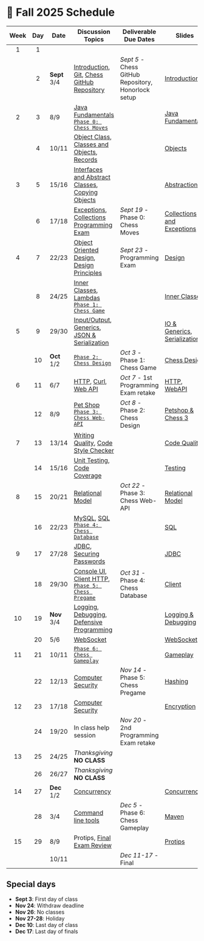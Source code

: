 # 📅 Fall 2025 Schedule

| Week | Day | Date         | Discussion Topics                                                                                                                                                                                     | Deliverable Due Dates                                   | Slides                                                                                                                                                                                                     |
| :--: | :-: | ------------ | ----------------------------------------------------------------------------------------------------------------------------------------------------------------------------------------------------- | ------------------------------------------------------- | ---------------------------------------------------------------------------------------------------------------------------------------------------------------------------------------------------------- |
|  1   |  1  |              |                                                                                                                                                                                                       |                                                         |                                                                                                                                                                                                            |
|      |  2  | **Sept** 3/4 | [Introduction](../instruction/introduction/introduction.md), [Git](../instruction/git/git.md), [Chess GitHub Repository](../chess/chess-github-repository/chess-github-repository.md)                 | _Sept 5_ - Chess GitHub Repository,<br/>Honorlock setup | [Introduction](https://docs.google.com/presentation/d/1hV2h_kNk6dOdod_n4ps6Fv9iHS8QYbITv4sg27U600w)                                                                                                        |
|  2   |  3  | 8/9          | [Java Fundamentals](../instruction/java-fundamentals/java-fundamentals.md)<br/>[`Phase 0: Chess Moves`](../chess/0-chess-moves/chess-moves.md)                                                        |                                                         | [Java Fundamentals](https://docs.google.com/presentation/d/1SPIGPSSajy0CMh2b5nucOCAhAkXtRPkUgtewQh3tqZw)                                                                                                   |
|      |  4  | 10/11        | [Object Class](../instruction/java-object-class/java-object-class.md), [Classes and Objects](../instruction/classes-and-objects/classes-and-objects.md), [Records](../instruction/records/records.md) |                                                         | [Objects](https://docs.google.com/presentation/d/1-sGH73aNqlKM_ONUi6urI8h3buSkISBY4o1T7ph7jKw)                                                                                                             |
|  3   |  5  | 15/16        | [Interfaces and Abstract Classes](../instruction/interfaces-abstract-classes/interfaces-and-abstract-classes.md), [Copying Objects](../instruction/copying-objects/copying-objects.md)                |                                                         | [Abstraction](https://docs.google.com/presentation/d/15mC8spOF9Y_pfPlUZfEg7qH_VUB2E6rEnmBwGd_Ac2g)                                                                                                         |
|      |  6  | 17/18        | [Exceptions](../instruction/exceptions/exceptions.md), [Collections](../instruction/collections/collections.md)<br /> [Programming Exam](../instruction/programming-exam/programming-exam.md)         | _Sept 19_ - Phase 0: Chess Moves                        | [Collections and Exceptions](https://docs.google.com/presentation/d/14-QmgQznammEe-QbN8uvpL4OyywLdGDNeEYzxLoH62g)                                                                                          |
|  4   |  7  | 22/23        | [Object Oriented Design](../instruction/object-oriented-design/object-oriented-design.md), [Design Principles](../instruction/design-principles/design-principles.md)                                 | _Sept 23_ - Programming Exam                            | [Design](https://docs.google.com/presentation/d/1JGnm9YViJkXa0Ic32VaLU4-pFk51o13TDfZnwkL-uJs)                                                                                                              |
|      |  8  | 24/25        | [Inner Classes](../instruction/inner-classes/inner-classes.md), [Lambdas](../instruction/lambdas/lambdas.md)<br/>[`Phase 1: Chess Game`](../chess/1-chess-game/chess-game.md)                         |                                                         | [Inner Classes](https://docs.google.com/presentation/d/1PSfmZh1kLuMZHJIyuWYBogRNu9H05-ycocfdxd6rpGM)                                                                                                       |
|  5   |  9  | 29/30        | [Input/Output](../instruction/io/io.md), [Generics](../instruction/generics/generics.md), [JSON & Serialization](../instruction/json/json.md)                                                         |                                                         | [IO & Generics](https://docs.google.com/presentation/d/1U8kYn3LBTQ7TOO-wMa01Dj6S4m44CA2woJcJ9Rn98M4), [Serialization](https://docs.google.com/presentation/d/1JnN0E-3P21VXCxW9Vz7Ugv2incM48brNTu8xOJRuS9Q) |
|      | 10  | **Oct** 1/2  | [`Phase 2: Chess Design`](../chess/2-server-design/server-design.md)                                                                                                                                  | _Oct 3_ - Phase 1: Chess Game                           | [Chess Design](https://docs.google.com/presentation/d/1yQNr55p3nz_HvrP6fmHqinHWMf2mUnZLPtG7Mra3mE8)                                                                                                        |
|  6   | 11  | 6/7          | [HTTP](../instruction/http/http.md), [Curl](../instruction/curl/curl.md), [Web API](../instruction/web-api/web-api.md)                                                                                | _Oct 7_ - 1st Programming Exam retake                   | [HTTP](https://docs.google.com/presentation/d/1XhQk-BvhcdNVOpVkv16kXr07q4lJpkVbbTf62_DbYU8), [WebAPI](https://docs.google.com/presentation/d/1bACOxSEMp-kEUTf2sxFXdlg7dfNOeosq5yaSz7juC7Q)                 |
|      | 12  | 8/9          | [Pet Shop](../petshop/petshop.md)<br/>[`Phase 3: Chess Web-API`](../chess/3-web-api/web-api.md)                                                                                                       | _Oct 8_ - Phase 2: Chess Design                         | [Petshop & Chess 3](https://docs.google.com/presentation/d/1oFyZMUqh4dYBAAi0wUtS4rGxh4czF-8E5wFFseC77LE)                                                                                                   |
|  7   | 13  | 13/14        | [Writing Quality](../instruction/quality-code/quality-code.md), [Code Style Checker](../instruction/style-checker/style-checker.md)                                                                   |                                                         | [Code Quality](https://docs.google.com/presentation/d/1BL8fSa7Evd5gdqNIpGub03YoulWM_zBIRIe9k82w5DI)                                                                                                        |
|      | 14  | 15/16        | [Unit Testing](../instruction/unit-testing/unit-testing.md), [Code Coverage](../instruction/code-coverage/code-coverage.md)                                                                           |                                                         | [Testing](https://docs.google.com/presentation/d/10UAz0tZo8HXoaewgk3CDq8ACCBQPI2pmYbr6nVBvRRU)                                                                                                             |
|  8   | 15  | 20/21        | [Relational Model](../instruction/db-model/db-model.md)                                                                                                                                               | _Oct 22_ - Phase 3: Chess Web-API                       | [Relational Model](https://docs.google.com/presentation/d/1URzOUT09zQ1YR8vgxAsGgxnj_5KnRb6CUvhBv2RiUhk)                                                                                                    |
|      | 16  | 22/23        | [MySQL](../instruction/mysql/mysql.md), [SQL](../instruction/db-sql/db-sql.md)<br/>[`Phase 4: Chess Database`](../chess/4-database/database.md)                                                       |                                                         | [SQL](https://docs.google.com/presentation/d/1WVLMOK4arzmqS6r2SsBRRmSvW984gIoBWiKtz7mnnUY)                                                                                                                 |
|  9   | 17  | 27/28        | [JDBC](../instruction/db-jdbc/db-jdbc.md), [Securing Passwords](../instruction/securing-passwords/securing-passwords.md)                                                                              |                                                         | [JDBC](https://docs.google.com/presentation/d/1Yj9dwQUIWexTtnnSNAc64o2iRRZ7ETBIFWGxibw5rEs)                                                                                                                |
|      | 18  | 29/30        | [Console UI](../instruction/console-ui/console-ui.md), [Client HTTP](../instruction/web-api/web-api.md), [`Phase 5: Chess Pregame`](../chess/5-pregame/pregame.md)                                    | _Oct 31_ - Phase 4: Chess Database                      | [Client](https://docs.google.com/presentation/d/1T6l8iPi3RhMEYnUzeftLR8mMUFkbOzIhh6PjDNUHQvo)                                                                                                              |
|  10  | 19  | **Nov** 3/4  | [Logging](../instruction/logging/logging.md), [Debugging](../instruction/debugging/debugging.md), [Defensive Programming](../instruction/defensive-programming/defensive-programming.md)              |                                                         | [Logging & Debugging](https://docs.google.com/presentation/d/1ZVp56cAxA9FX_ldNZQxXNbVmMyTW-VQHYbe_RstFmcY)                                                                                                 |
|      | 20  | 5/6          | [WebSocket](../instruction/websocket/websocket.md)                                                                                                                                                    |                                                         | [WebSocket](https://docs.google.com/presentation/d/19r2fC1VHMMTp7qUmRGh89swp7ZLgf3JcOUkEXIndKMg)                                                                                                           |
|  11  | 21  | 10/11        | [`Phase 6: Chess Gameplay`](../chess/6-gameplay/gameplay.md)                                                                                                                                          |                                                         | [Gameplay](https://docs.google.com/presentation/d/1xXsH2eCmbI0n6xW0Q6ClyXy2p5ZnaKf0nbOBuNN_exw)                                                                                                            |
|      | 22  | 12/13        | [Computer Security](../instruction/computer-security/computer-security.md)                                                                                                                            | _Nov 14_ - Phase 5: Chess Pregame                       | [Hashing](https://docs.google.com/presentation/d/1mWgXs0u2Lr7ducLhPEALvu3DlINNzMY_ZZk0NGoku58)                                                                                                             |
|  12  | 23  | 17/18        | [Computer Security](../instruction/computer-security/computer-security.md)                                                                                                                            |                                                         | [Encryption](https://docs.google.com/presentation/d/1rXrgWisZYZKIXz5Mh1t7PUA8mMNYL6e0ovY8hldKnLA)                                                                                                          |
|      | 24  | 19/20        | In class help session                                                                                                                                                                                 | _Nov 20_ - 2nd Programming Exam retake                  |                                                                                                                                                                                                            |
|  13  | 25  | 24/25        | _Thanksgiving_ **NO CLASS**                                                                                                                                                                           |                                                         |                                                                                                                                                                                                            |
|      | 26  | 26/27        | _Thanksgiving_ **NO CLASS**                                                                                                                                                                           |                                                         |                                                                                                                                                                                                            |
|  14  | 27  | **Dec** 1/2  | [Concurrency](../instruction/concurrency/concurrency.md)                                                                                                                                              |                                                         | [Concurrency](https://docs.google.com/presentation/d/1OcH2XYen-U0f1sBAxaaCswwzp_OergGhq7b9mopszRM)                                                                                                         |
|      | 28  | 3/4          | [Command line tools](../instruction/command-line-builds/command-line-builds.md)                                                                                                                       | _Dec 5_ - Phase 6: Chess Gameplay                       | [Maven](https://docs.google.com/presentation/d/1zgt9rpNWEpgxkP-FQ1wXsEFA8974AV3oElUXlUZZaZo)                                                                                                               |
|  15  | 29  | 8/9          | Protips, [Final Exam Review](../instruction/final-exam-review/final-exam-review.md)                                                                                                                   |                                                         | [Protips](https://docs.google.com/presentation/d/1HitFGYCbV01poP2Ib2FzhPMGxiYFRtZNu2UmUrSqTOM)                                                                                                             |
|      |     | 10/11        |                                                                                                                                                                                                       | _Dec 11-17_ - Final                                     |                                                                                                                                                                                                            |

## Special days

- **Sept 3**: First day of class
- **Nov 24**: Withdraw deadline
- **Nov 26**: No classes
- **Nov 27-28**: Holiday
- **Dec 10**: Last day of class
- **Dec 17**: Last day of finals
